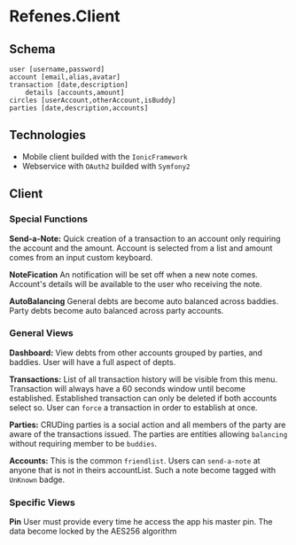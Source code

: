 # Refenes.Client

## Schema

	user [username,password]
	account [email,alias,avatar]
	transaction [date,description]
		details [accounts,amount]
	circles [userAccount,otherAccount,isBuddy]
	parties [date,description,accounts]

## Technologies

- Mobile client builded with the `IonicFramework`
- Webservice with `OAuth2` builded with `Symfony2`


## Client

### Special Functions

**Send-a-Note:** Quick creation of a transaction to an account only requiring
the account and the amount. Account is selected from a list and amount comes
from an input custom keyboard.

**NoteFication** An notification will be set off when a new note comes.
Account's details will be available to the user who receiving the note.

**AutoBalancing** General debts are become auto balanced across baddies. Party
debts become auto balanced across party accounts.

### General Views

**Dashboard:** View debts from other accounts grouped by parties, and baddies.
User will have a full aspect of depts.

**Transactions:** List of all transaction history will be visible from this
menu. Transaction will always have a 60 seconds window until become established.
Established transaction can only be deleted if both accounts select so. User
can `force` a transaction in order to establish at once.

**Parties:** CRUDing parties is a social action and all members of the party
are aware of the transactions issued. The parties are entities allowing
`balancing` without requiring member to be `buddies`.

**Accounts:** This is the common `friendlist`. Users can `send-a-note` at
anyone that is not in theirs accountList. Such a note become tagged with
`UnKnown` badge.

### Specific Views

**Pin** User must provide every time he access the app his master pin. The
data become locked by the AES256 algorithm
